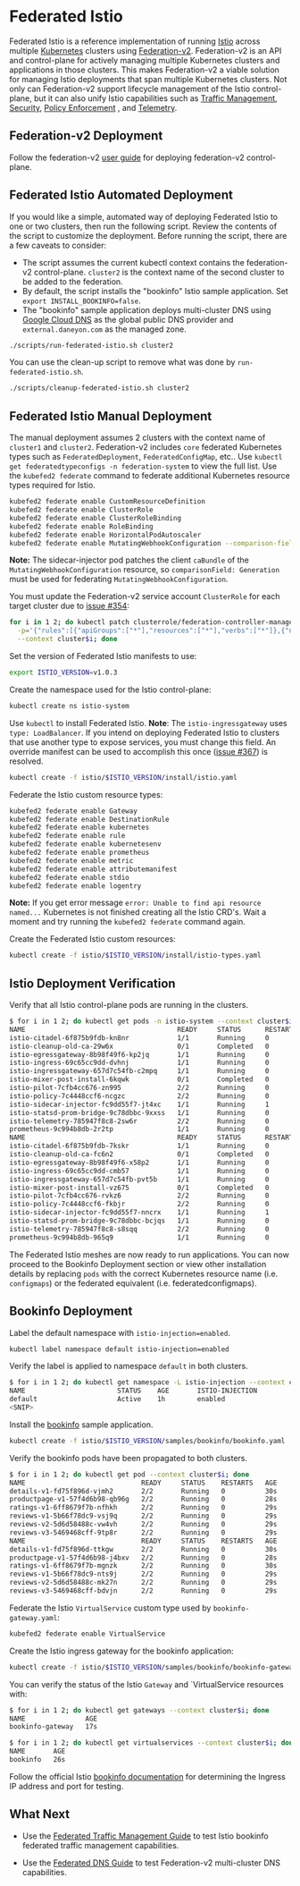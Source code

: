 # Federated Istio

Federated Istio is a reference implementation of running [Istio](https://istio.io/) across multiple
[Kubernetes](https://kubernetes.io/) clusters using [Federation-v2](https://github.com/kubernetes-sigs/federation-v2).
Federation-v2 is an API and control-plane for actively managing multiple Kubernetes clusters and applications in those
clusters. This makes Federation-v2 a viable solution for managing Istio deployments that span multiple Kubernetes
clusters. Not only can Federation-v2 support lifecycle management of the Istio control-plane, but it can also unify
Istio capabilities such as [Traffic Management](https://istio.io/docs/tasks/traffic-management/),
[Security](https://istio.io/docs/tasks/security/), [Policy Enforcement](https://istio.io/docs/tasks/policy-enforcement/)
, and [Telemetry](https://istio.io/docs/tasks/telemetry/).

## Federation-v2 Deployment
Follow the federation-v2 [user guide](https://github.com/kubernetes-sigs/federation-v2/blob/master/docs/userguide.md)
for deploying federation-v2 control-plane.

## Federated Istio Automated Deployment

If you would like a simple, automated way of deploying Federated Istio to one or two clusters, then run the following
script. Review the contents of the script to customize the deployment. Before running the script, there are a few
caveats to consider:

- The script assumes the current kubectl context contains the federation-v2 control-plane. `cluster2` is the
context name of the second cluster to be added to the federation.
- By default, the script installs the "bookinfo" Istio sample application. Set `export INSTALL_BOOKINFO=false`.
- The "bookinfo" sample application deploys multi-cluster DNS using [Google Cloud DNS](https://cloud.google.com/dns/) as
the global public DNS provider and `external.daneyon.com` as the managed zone.


```bash
./scripts/run-federated-istio.sh cluster2
```

You can use the clean-up script to remove what was done by `run-federated-istio.sh`.
```bash
./scripts/cleanup-federated-istio.sh cluster2
```

## Federated Istio Manual Deployment

The manual deployment assumes 2 clusters with the context name of `cluster1` and `cluster2`. Federation-v2 includes
`core` federated Kubernetes types such as `FederatedDeployment`, `FederatedConfigMap`, etc.. Use
`kubectl get federatedtypeconfigs -n federation-system` to view the full list. Use the `kubefed2 federate` command to
federate additional Kubernetes resource types required for Istio.
```bash
kubefed2 federate enable CustomResourceDefinition
kubefed2 federate enable ClusterRole
kubefed2 federate enable ClusterRoleBinding
kubefed2 federate enable RoleBinding
kubefed2 federate enable HorizontalPodAutoscaler
kubefed2 federate enable MutatingWebhookConfiguration --comparison-field=Generation
```
__Note:__ The sidecar-injector pod patches the client `caBundle` of the `MutatingWebhookConfiguration` resource,
so `comparisonField: Generation` must be used for federating `MutatingWebhookConfiguration`.

You must update the Federation-v2 service account `ClusterRole` for each target cluster due to
[issue #354](https://github.com/kubernetes-sigs/federation-v2/issues/354):
```bash
for i in 1 2; do kubectl patch clusterrole/federation-controller-manager:cluster$i-cluster1 \
  -p='{"rules":[{"apiGroups":["*"],"resources":["*"],"verbs":["*"]},{"nonResourceURLs":["/metrics"],"verbs":["get"]}]}' \
  --context cluster$i; done
```

Set the version of Federated Istio manifests to use:
```bash
export ISTIO_VERSION=v1.0.3
```

Create the namespace used for the Istio control-plane:
```bash
kubectl create ns istio-system
```

Use `kubectl` to install Federated Istio. __Note__: The `istio-ingressgateway` uses `type: LoadBalancer`. If you intend
on deploying Federated Istio to clusters that use another type to expose services, you must change this field. An
override manifest can be used to accomplish this once
([issue #367](https://github.com/kubernetes-sigs/federation-v2/issues/367)) is resolved.
```bash
kubectl create -f istio/$ISTIO_VERSION/install/istio.yaml
```

Federate the Istio custom resource types:
```bash
kubefed2 federate enable Gateway
kubefed2 federate enable DestinationRule
kubefed2 federate enable kubernetes
kubefed2 federate enable rule
kubefed2 federate enable kubernetesenv
kubefed2 federate enable prometheus
kubefed2 federate enable metric
kubefed2 federate enable attributemanifest
kubefed2 federate enable stdio
kubefed2 federate enable logentry
```
__Note:__ If you get error message `error: Unable to find api resource named...` Kubernetes is not finished creating all
the Istio CRD's. Wait a moment and try running the `kubefed2 federate` command again.

Create the Federated Istio custom resources:
```bash
kubectl create -f istio/$ISTIO_VERSION/install/istio-types.yaml
```

## Istio Deployment Verification
Verify that all Istio control-plane pods are running in the clusters.
```bash
$ for i in 1 2; do kubectl get pods -n istio-system --context cluster$i; done
NAME                                      READY     STATUS      RESTARTS   AGE
istio-citadel-6f875b9fdb-kn8nr            1/1       Running     0          1m
istio-cleanup-old-ca-29w6x                0/1       Completed   0          1m
istio-egressgateway-8b98f49f6-kp2jq       1/1       Running     0          1m
istio-ingress-69c65cc9dd-dvhnj            1/1       Running     0          1m
istio-ingressgateway-657d7c54fb-c2mpq     1/1       Running     0          1m
istio-mixer-post-install-6kqwk            0/1       Completed   0          1m
istio-pilot-7cfb4cc676-zn995              2/2       Running     0          1m
istio-policy-7c4448ccf6-ncgzc             2/2       Running     0          1m
istio-sidecar-injector-fc9dd55f7-jt4xc    1/1       Running     1          1m
istio-statsd-prom-bridge-9c78dbbc-9xxss   1/1       Running     0          1m
istio-telemetry-785947f8c8-2sw6r          2/2       Running     0          1m
prometheus-9c994b8db-2r2tp                1/1       Running     0          1m
NAME                                      READY     STATUS      RESTARTS   AGE
istio-citadel-6f875b9fdb-7kskr            1/1       Running     0          1m
istio-cleanup-old-ca-fc6n2                0/1       Completed   0          1m
istio-egressgateway-8b98f49f6-x58p2       1/1       Running     0          1m
istio-ingress-69c65cc9dd-cmb57            1/1       Running     0          1m
istio-ingressgateway-657d7c54fb-pvt5b     1/1       Running     0          1m
istio-mixer-post-install-vz675            0/1       Completed   0          1m
istio-pilot-7cfb4cc676-rvkz6              2/2       Running     0          1m
istio-policy-7c4448ccf6-fkbjr             2/2       Running     0          1m
istio-sidecar-injector-fc9dd55f7-nncrx    1/1       Running     1          1m
istio-statsd-prom-bridge-9c78dbbc-bcjqs   1/1       Running     0          1m
istio-telemetry-785947f8c8-s8sqq          2/2       Running     0          1m
prometheus-9c994b8db-965q9                1/1       Running     0          1m
```

The Federated Istio meshes are now ready to run applications. You can now proceed to the Bookinfo Deployment
section or view other installation details by replacing `pods` with the correct Kubernetes resource name
(i.e. `configmaps`) or the federated equivalent (i.e. federatedconfigmaps).

## Bookinfo Deployment
Label the default namespace with `istio-injection=enabled`.
```bash
kubectl label namespace default istio-injection=enabled
```

Verify the label is applied to namespace `default` in both clusters.
```bash
$ for i in 1 2; do kubectl get namespace -L istio-injection --context cluster$i; done
NAME                       STATUS    AGE       ISTIO-INJECTION
default                    Active    1h        enabled
<SNIP>
```

Install the [bookinfo](https://istio.io/docs/examples/bookinfo/) sample application.
```bash
kubectl create -f istio/$ISTIO_VERSION/samples/bookinfo/bookinfo.yaml
```

Verify the bookinfo pods have been propagated to both clusters.
```bash
$ for i in 1 2; do kubectl get pod --context cluster$i; done
NAME                             READY     STATUS    RESTARTS   AGE
details-v1-fd75f896d-vjmh2       2/2       Running   0          30s
productpage-v1-57f4d6b98-qb96g   2/2       Running   0          28s
ratings-v1-6ff8679f7b-nfhkh      2/2       Running   0          29s
reviews-v1-5b66f78dc9-vsj9q      2/2       Running   0          29s
reviews-v2-5d6d58488c-vw4vh      2/2       Running   0          29s
reviews-v3-5469468cff-9tp8r      2/2       Running   0          29s
NAME                             READY     STATUS    RESTARTS   AGE
details-v1-fd75f896d-ttkgw       2/2       Running   0          30s
productpage-v1-57f4d6b98-j4bxv   2/2       Running   0          28s
ratings-v1-6ff8679f7b-mgnzk      2/2       Running   0          30s
reviews-v1-5b66f78dc9-nts9j      2/2       Running   0          29s
reviews-v2-5d6d58488c-mk27n      2/2       Running   0          29s
reviews-v3-5469468cff-bdvjn      2/2       Running   0          29s
```

Federate the Istio `VirtualService` custom type used by `bookinfo-gateway.yaml`:
```bash
kubefed2 federate enable VirtualService
```

Create the Istio ingress gateway for the bookinfo application:
```bash
kubectl create -f istio/$ISTIO_VERSION/samples/bookinfo/bookinfo-gateway.yaml
```

You can verify the status of the Istio `Gateway` and `VirtualService resources with:
```bash
$ for i in 1 2; do kubectl get gateways --context cluster$i; done
NAME               AGE
bookinfo-gateway   17s

$ for i in 1 2; do kubectl get virtualservices --context cluster$i; done
NAME       AGE
bookinfo   26s
```

Follow the official Istio
[bookinfo documentation](https://archive.istio.io/v0.8/docs/guides/bookinfo/#determining-the-ingress-ip-and-port) for
determining the Ingress IP address and port for testing.

## What Next

- Use the [Federated Traffic Management Guide](./docs/federated-traffic-management.md) to test Istio bookinfo federated
traffic management capabilities.

- Use the [Federated DNS Guide](./docs/federated-traffic-management.md) to test Federation-v2 multi-cluster DNS
capabilities.
